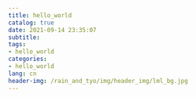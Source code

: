 ```yaml
---
title: hello_world
catalog: true
date: 2021-09-14 23:35:07
subtitle:
tags:
- hello_world
categories:
- hello_world
lang: cn
header-img: /rain_and_tyo/img/header_img/lml_bg.jpg
---
```

